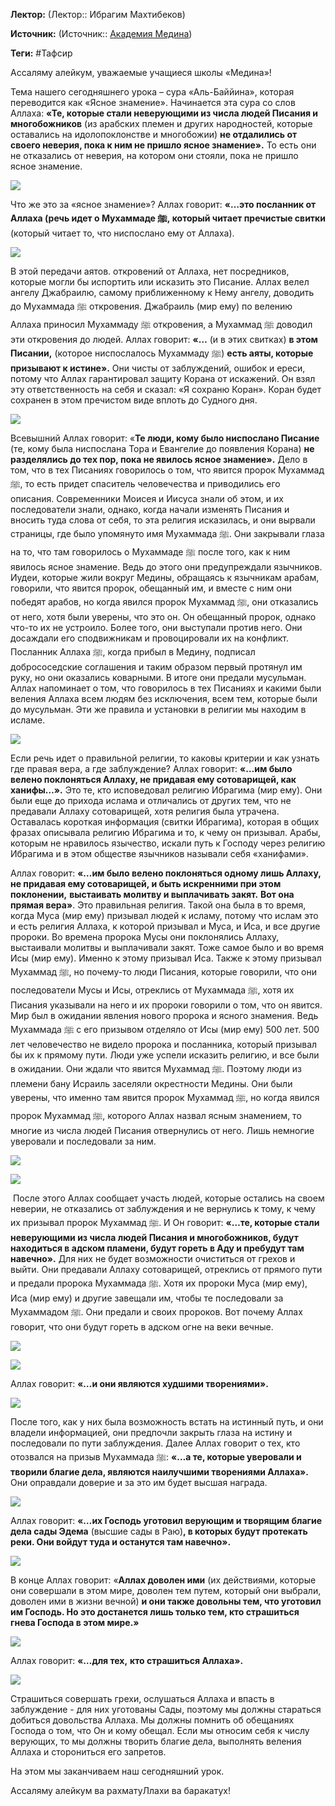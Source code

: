 **Лектор:** (Лектор:: Ибрагим Махтибеков)

**Источник:** (Источник:: [Академия Медина](https://web.medinaschool.org/school/))

**Теги:** #Тафсир

Ассаляму алейкум, уважаемые учащиеся школы «Медина»!


Тема нашего сегодняшнего урока – сура «Аль-Баййина», которая переводится как «Ясное знамение». Начинается эта сура со слов Аллаха: **«Те, которые стали неверующими из числа людей Писания и многобожников** (из арабских племен и других народностей, которые оставались на идолопоклонстве и многобожии) **не отдалились от своего неверия, пока к ним не пришло ясное знамение».** То есть они не отказались от неверия, на котором они стояли, пока не пришло ясное знамение.


![](https://medinaschool.org/files/images/2020/02/070a50d4839b206ffbb17ca4dfb4d7df.jpg)


Что же это за «ясное знамение»? Аллах говорит: **«…это посланник от Аллаха (**речь идет о Мухаммаде ﷺ**, который читает пречистые свитки** (который читает то, что ниспослано ему от Аллаха).


![](https://medinaschool.org/files/images/2020/02/9f51e82719f1abd2829927f323e4bc62.jpg)


В этой передачи аятов. откровений от Аллаха, нет посредников, которые могли бы испортить или исказить это Писание. Аллах велел ангелу Джабраилю, самому приближенному к Нему ангелу, доводить до Мухаммада ﷺ откровения. Джабраиль (мир ему) по велению Аллаха приносил Мухаммаду ﷺ откровения, а Мухаммад ﷺ доводил эти откровения до людей. Аллах говорит: **«…** (и в этих свитках) **в этом Писании,** (которое ниспослалось Мухаммаду ﷺ) **есть аяты, которые призывают к истине».** Они чисты от заблуждений, ошибок и ереси, потому что Аллах гарантировал защиту Корана от искажений. Он взял эту ответственность на себя и сказал: «Я сохраню Коран». Коран будет сохранен в этом пречистом виде вплоть до Судного дня. 


![](https://medinaschool.org/files/images/2020/02/0a90bfd1182b2b67a73e08dea19ceae4.jpg)


Всевышний Аллах говорит: «**Те люди, кому было ниспослано Писание** (те, кому была ниспослана Тора и Евангелие до появления Корана) **не разделялись до тех пор, пока не явилось ясное знамение».** Дело в том, что в тех Писаниях говорилось о том, что явится пророк Мухаммад ﷺ, то есть придет спаситель человечества и приводились его описания. Современники Моисея и Иисуса знали об этом, и их последователи знали, однако, когда начали изменять Писания и вносить туда слова от себя, то эта религия исказилась, и они вырвали страницы, где было упомянуто имя Мухаммада ﷺ. Они закрывали глаза на то, что там говорилось о Мухаммаде ﷺ после того, как к ним явилось ясное знамение. Ведь до этого они предупреждали язычников. Иудеи, которые жили вокруг Медины, обращаясь к язычникам арабам, говорили, что явится пророк, обещанный им, и вместе с ним они победят арабов, но когда явился пророк Мухаммад ﷺ, они отказались от него, хотя были уверены, что это он. Он обещанный пророк, однако что-то их не устроило. Более того, они выступали против него. Они досаждали его сподвижникам и провоцировали их на конфликт. Посланник Аллаха ﷺ, когда прибыл в Медину, подписал добрососедские соглашения и таким образом первый протянул им руку, но они оказались коварными. В итоге они предали мусульман. Аллах напоминает о том, что говорилось в тех Писаниях и какими были веления Аллаха всем людям без исключения, всем тем, которые были до мусульман. Эти же правила и установки в религии мы находим в исламе.


![](https://medinaschool.org/files/images/2020/02/d048b484958de8248000ca9aa1352ecf.jpg)


Если речь идет о правильной религии, то каковы критерии и как узнать где правая вера, а где заблуждение? Аллах говорит: **«…им было велено поклоняться Аллаху, не придавая ему сотоварищей, как ханифы…».** Это те, кто исповедовал религию Ибрагима (мир ему). Они были еще до прихода ислама и отличались от других тем, что не предавали Аллаху сотоварищей, хотя религия была утрачена. Оставалась короткая информация (свитки Ибрагима), которая в общих фразах описывала религию Ибрагима и то, к чему он призывал. Арабы, которым не нравилось язычество, искали путь к Господу через религию Ибрагима и в этом обществе язычников называли себя «ханифами».


Аллах говорит: **«…им было велено поклоняться одному лишь Аллаху, не придавая ему сотоварищей, и быть искренними при этом поклонении,** **выстаивать молитву и выплачивать закят.** **Вот она прямая вера»**. Это правильная религия. Такой она была в то время, когда Муса (мир ему) призывал людей к исламу, потому что ислам это и есть религия Аллаха, к которой призывал и Муса, и Иса, и все другие пророки. Во времена пророка Мусы они поклонялись Аллаху, выстаивали молитвы и выплачивали закят. Тоже самое было и во время Исы (мир ему). Именно к этому призывал Иса. Также к этому призывал Мухаммад ﷺ, но почему-то люди Писания, которые говорили, что они последователи Мусы и Исы, отреклись от Мухаммада ﷺ, хотя их Писания указывали на него и их пророки говорили о том, что он явится. Мир был в ожидании явления нового пророка и ясного знамения. Ведь Мухаммада ﷺ с его призывом отделяло от Исы (мир ему) 500 лет. 500 лет человечество не видело пророка и посланника, который призывал бы их к прямому пути. Люди уже успели исказить религию, и все были в ожидании. Они ждали что явится Мухаммад ﷺ. Поэтому люди из племени бану Исраиль заселяли окрестности Медины. Они были уверены, что именно там явится пророк Мухаммад ﷺ, но когда явился пророк Мухаммад ﷺ, которого Аллах назвал ясным знамением, то многие из числа людей Писания отвернулись от него. Лишь немногие уверовали и последовали за ним.


![](https://medinaschool.org/files/images/2020/02/7b17d4e4e80e2c5ed2d431bf3382bb86.jpg)


![](https://medinaschool.org/files/images/2020/02/f117b0844c29432d404972b9cff4a79d.jpg)


 После этого Аллах сообщает участь людей, которые остались на своем неверии, не отказались от заблуждения и не вернулись к тому, к чему их призывал пророк Мухаммад ﷺ. И Он говорит: **«…те, которые стали неверующими из числа людей Писания и многобожников, будут находиться в адском пламени, будут гореть в Аду и пребудут там навечно».** Для них не будет возможности очиститься от грехов и выйти. Они предавали Аллаху сотоварищей, отреклись от прямого пути и предали пророка Мухаммада ﷺ. Хотя их пророки Муса (мир ему), Иса (мир ему) и другие завещали им, чтобы те последовали за Мухаммадом ﷺ. Они предали и своих пророков. Вот почему Аллах говорит, что они будут гореть в адском огне на веки вечные.


![](https://medinaschool.org/files/images/2020/02/9a288cda734ff157267e451cbca8751b.jpg)


![](https://medinaschool.org/files/images/2020/02/16096b30dd30f3bf67b0c79b81bdcf7e.jpg)


Аллах говорит: **«…и они являются худшими творениями».**


**![](https://medinaschool.org/files/images/2020/02/75de9349c720391512a08586836170fa.jpg)**


После того, как у них была возможность встать на истинный путь, и они владели информацией, они предпочли закрыть глаза на истину и последовали по пути заблуждения. Далее Аллах говорит о тех, кто отозвался на призыв Мухаммада ﷺ: **«…а те, которые уверовали и творили благие дела, являются наилучшими творениями Аллаха».** Они оправдали доверие и за это им будет высшая награда.


![](https://medinaschool.org/files/images/2020/02/9618c1c3dd2c2b608cda6ff1d9fc3666.jpg)


Аллах говорит: **«…их Господь уготовил верующим и творящим благие дела сады Эдема** (высшие сады в Раю)**, в которых будут протекать реки. Они войдут туда и останутся там навечно».**


**![](https://medinaschool.org/files/images/2020/02/4322ad77c82f4ab2c26e66e12493fe59.jpg)**


В конце Аллах говорит: «**Аллах доволен ими** (их действиями, которые они совершали в этом мире, доволен тем путем, который они выбрали, доволен ими в жизни вечной) **и они также довольны тем, что уготовил им Господь. Но это достанется лишь только тем, кто страшиться гнева Господа в этом мире.»**


**![](https://medinaschool.org/files/images/2020/02/c1680b53e04d8976a636df4732ad484f.jpg)**


Аллах говорит: **«…для тех,** **кто страшиться Аллаха».**


**![](https://medinaschool.org/files/images/2020/02/bea1feea88e5174672637ca135bffb6f.jpg)**


Страшиться совершать грехи, ослушаться Аллаха и впасть в заблуждение - для них уготованы Сады, поэтому мы должны стараться добиться довольства Аллаха. Мы должны помнить об обещаниях Господа о том, что Он и кому обещал. Если мы относим себя к числу верующих, то мы должны творить благие дела, выполнять веления Аллаха и сторониться его запретов.


На этом мы заканчиваем наш сегодняшний урок.


Ассаляму алейкум ва рахматуЛлахи ва баракатух!

